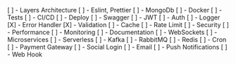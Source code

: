 
[ ] - Layers Architecture
[ ] - Eslint, Prettier
[ ] - MongoDb
[ ] - Docker
[ ] - Tests
[ ] - CI/CD
[ ] - Deploy
[ ] - Swagger
[ ] - JWT
[ ] - Auth
[ ] - Logger
[X] - Error Handler
[X] - Validation
[ ] - Cache
[ ] - Rate Limit
[ ] - Security
[ ] - Performance
[ ] - Monitoring
[ ] - Documentation
[ ] - WebSockets
[ ] - Microservices
[ ] - Serverless
[ ] - Kafka
[ ] - RabbitMQ
[ ] - Redis
[ ] - Cron
[ ] - Payment Gateway
[ ] - Social Login
[ ] - Email
[ ] - Push Notifications
[ ] - Web Hook